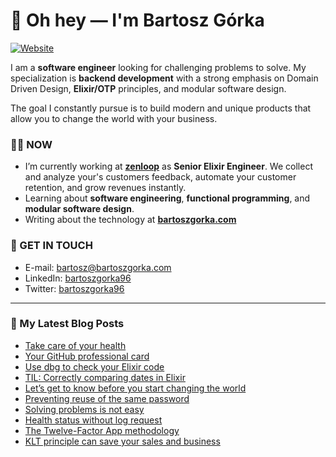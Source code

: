 # 👋 Oh hey — I'm Bartosz Górka

[![Website](https://img.shields.io/website?label=bartoszgorka.com&style=for-the-badge&url=https%3A%2F%2Fbartoszgorka.com)](https://bartoszgorka.com)

I am a **software engineer** looking for challenging problems to solve.
My specialization is **backend development** with a strong emphasis on Domain Driven Design, **Elixir/OTP** principles, and modular software design.

The goal I constantly pursue is to build modern and unique products that allow you to change the world with your business. 

### 👨‍💻 NOW

- I’m currently working at **[zenloop](https://zenloop.com/en)** as **Senior Elixir Engineer**.
  We collect and analyze your's customers feedback, automate your customer retention, and grow revenues instantly.
- Learning about **software engineering**, **functional programming**, and **modular software design**.
- Writing about the technology at **[bartoszgorka.com](https://bartoszgorka.com)**

### 📨 GET IN TOUCH

- E-mail: bartosz@bartoszgorka.com
- LinkedIn: [bartoszgorka96](https://www.linkedin.com/in/bartoszgorka96/)
- Twitter: [bartoszgorka96](https://twitter.com/BartoszGorka96)

----

### 📕 My Latest Blog Posts

<!-- BLOG-POST-LIST:START -->
- [Take care of your health](https://bartoszgorka.com/take-care-of-your-health)
- [Your GitHub professional card](https://bartoszgorka.com/your-github-professional-card)
- [Use dbg to check your Elixir code](https://bartoszgorka.com/use-dbg-to-check-your-elixir-code)
- [TIL: Correctly comparing dates in Elixir](https://bartoszgorka.com/comparing-dates-in-elixir)
- [Let’s get to know before you start changing the world](https://bartoszgorka.com/lets-get-to-know-before-you-start-changing-the-world)
- [Preventing reuse of the same password](https://bartoszgorka.com/preventing-reuse-of-the-same-password)
- [Solving problems is not easy](https://bartoszgorka.com/solving-problems-is-not-easy)
- [Health status without log request](https://bartoszgorka.com/health-status-without-log-request)
- [The Twelve-Factor App methodology](https://bartoszgorka.com/the-twelve-factor-app-methodology)
- [KLT principle can save your sales and business](https://bartoszgorka.com/klt-principle-can-save-your-business)
<!-- BLOG-POST-LIST:END -->
